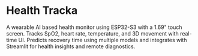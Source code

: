 # Health Tracka
 A wearable AI based health monitor using ESP32-S3 with a 1.69" touch screen. Tracks SpO2, heart rate, temperature, and 3D movement with real-time UI. Predicts recovery time using multiple models and integrates with Streamlit for health insights and remote diagnostics.
